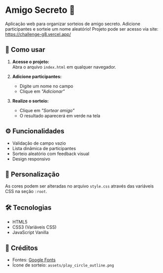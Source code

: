 # Amigo Secreto 🎁

Aplicação web para organizar sorteios de amigo secreto. Adicione participantes e sorteie um nome aleatório!
Projeto pode ser acesso via site: https://challenge-g8.vercel.app/

## 🚀 Como usar

1. **Acesse o projeto:**  
   Abra o arquivo `index.html` em qualquer navegador.

2. **Adicione participantes:**  
   - Digite um nome no campo  
   - Clique em *"Adicionar"*  

3. **Realize o sorteio:**  
   - Clique em *"Sortear amigo"*  
   - O resultado aparecerá em verde na tela  

## ⚙️ Funcionalidades
- Validação de campo vazio
- Lista dinâmica de participantes
- Sorteio aleatório com feedback visual
- Design responsivo

## 🎨 Personalização
As cores podem ser alteradas no arquivo `style.css` através das variáveis CSS na seção `:root`.

## 🛠 Tecnologias
- HTML5
- CSS3 (Variáveis CSS)
- JavaScript Vanilla

## 📄 Créditos
- Fontes: [Google Fonts](https://fonts.google.com/)
- Ícone de sorteio: `assets/play_circle_outline.png`
